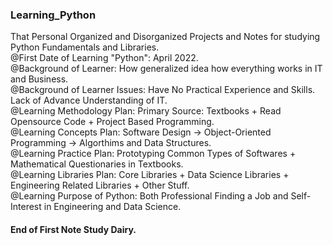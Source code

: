 ### Learning_Python
That Personal Organized and Disorganized Projects and Notes for studying Python Fundamentals and Libraries.  
@First Date of Learning "Python": April 2022.  
@Background of Learner: How generalized idea how everything works in IT and Business.   
@Background of Learner Issues: Have No Practical Experience and Skills. Lack of Advance Understanding of IT.  
@Learning Methodology Plan: Primary Source: Textbooks + Read Opensource Code + Project Based Programming.  
@Learning Concepts Plan: Software Design -> Object-Oriented Programming -> Algorthims and Data Structures.   
@Learning Practice Plan: Prototyping Common Types of Softwares + Mathematical Questionaries in Textbooks.  
@Learning Libraries Plan: Core Libraries + Data Science Libraries + Engineering Related Libraries + Other Stuff.  
@Learning Purpose of Python: Both Professional Finding a Job and Self-Interest in Engineering and Data Science. 
#### End of First Note Study Dairy.
